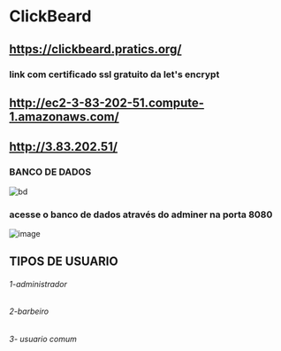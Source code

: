 # ClickBeard
## https://clickbeard.pratics.org/
### link com certificado ssl gratuito da let's encrypt
## http://ec2-3-83-202-51.compute-1.amazonaws.com/
## http://3.83.202.51/

### BANCO DE DADOS
![bd](https://user-images.githubusercontent.com/51290633/156395671-5269b544-d707-4f30-ae89-de00bda3d15f.png)
### acesse o banco de dados através do adminer na porta 8080
![image](https://user-images.githubusercontent.com/51290633/156491128-840ff21c-4614-47ee-be3a-d19c689b4564.png)

## TIPOS DE USUARIO

###### 1-administrador
###### 2-barbeiro
###### 3- usuario comum

